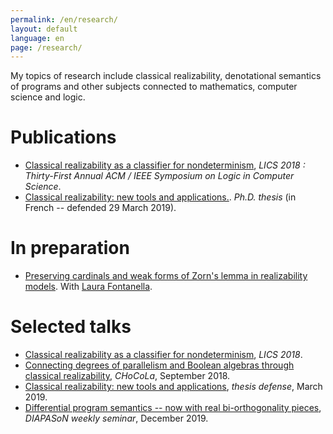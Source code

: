 ```yaml
---
permalink: /en/research/
layout: default
language: en
page: /research/
---
```


My topics of research include classical realizability, denotational semantics of programs and other subjects connected to mathematics, computer science and logic.

Publications
============

* [Classical realizability as a classifier for nondeterminism](/docs/geoffroy-2018-classical-realizability-classifier-for-nondeterminism.pdf), *LICS 2018 : Thirty-First Annual ACM / IEEE Symposium on Logic in Computer Science*.
* [Classical realizability: new tools and applications.](/docs/these.pdf). *Ph.D. thesis* (in French -- defended 29 March 2019).

In preparation
==============


* [Preserving cardinals and weak forms of Zorn's lemma in realizability models](/docs/fontanella-geoffroy-2019-preserving-cardinals-and-weak-zorn-in-classical-realizability.pdf). With [Laura Fontanella](https://www.i2m.univ-amu.fr/perso/laura.fontanella/). 

Selected talks
==============

* [Classical realizability as a classifier for nondeterminism](/docs/slides-geoffroy-2018-classical-realizability-classifier-for-nondeterminism.pdf), *LICS 2018*.
* [Connecting degrees of parallelism and Boolean algebras through classical realizability](/docs/slides-geoffroy-chocola-09-2018.pdf), *CHoCoLa*, September 2018.
* [Classical realizability: new tools and applications](/docs/slides-geoffroy-thesis.pdf), *thesis defense*, March 2019.
* [Differential program semantics -- now with real bi-orthogonality pieces](/docs/slides-geoffroy-diapason-12-19.pdf), *DIAPASoN weekly seminar*, December 2019.
